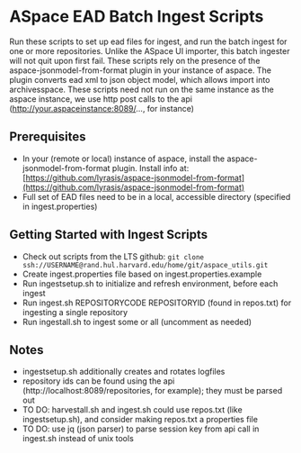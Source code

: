 # ASpace EAD Batch Ingest Scripts

Run these scripts to set up ead files for ingest, and run the batch ingest for one or more repositories. 
Unlike the ASpace UI importer, this batch ingester will not quit upon first fail.
These scripts rely on the presence of the aspace-jsonmodel-from-format plugin in your instance of aspace.
The plugin converts ead xml to json object model, which allows import into archivesspace. These scripts need not run on the same instance as the aspace instance, we use http post calls to the api (http://your.aspaceinstance:8089/..., for instance)

## Prerequisites
- In your (remote or local) instance of aspace, install the aspace-jsonmodel-from-format plugin. Install info at:
[https://github.com/lyrasis/aspace-jsonmodel-from-format](https://github.com/lyrasis/aspace-jsonmodel-from-format)
- Full set of EAD files need to be in a local, accessible directory (specified in ingest.properties)
## Getting Started with Ingest Scripts
- Check out scripts from the LTS github: `git clone ssh://USERNAME@rand.hul.harvard.edu/home/git/aspace_utils.git`
- Create ingest.properties file based on ingest.properties.example
- Run ingestsetup.sh to initialize and refresh environment, before each ingest
- Run ingest.sh REPOSITORYCODE REPOSITORYID (found in repos.txt) for ingesting a single repository
- Run ingestall.sh to ingest some or all (uncomment as  needed)

## Notes
- ingestsetup.sh additionally creates and rotates logfiles
- repository ids can be found using the api (http://localhost:8089/repositories, for example); they must be parsed out
- TO DO: harvestall.sh and ingest.sh could use repos.txt (like ingestsetup.sh), and consider making repos.txt a properties file
- TO DO: use jq (json parser) to parse session key from api call in ingest.sh instead of unix tools
